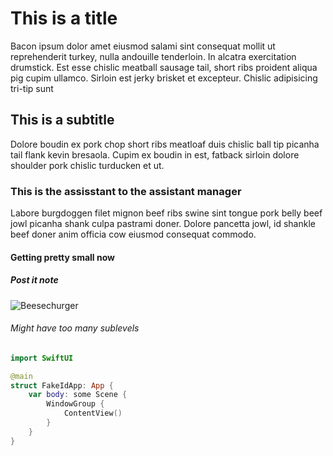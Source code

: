 # This is a title
Bacon ipsum dolor amet eiusmod salami sint consequat mollit ut reprehenderit turkey, nulla andouille tenderloin. In alcatra exercitation drumstick. Est esse chislic meatball sausage tail, short ribs proident aliqua pig cupim ullamco. Sirloin est jerky brisket et excepteur. Chislic adipisicing tri-tip sunt

## This is a subtitle
Dolore boudin ex pork chop short ribs meatloaf duis chislic ball tip picanha tail flank kevin bresaola. Cupim ex boudin in est, fatback sirloin dolore shoulder pork chislic turducken et ut.
### This is the assisstant to the assistant manager
Labore burgdoggen filet mignon beef ribs swine sint tongue pork belly beef jowl picanha shank culpa pastrami doner. Dolore pancetta jowl, id shankle beef doner anim officia cow eiusmod consequat commodo. 
#### Getting pretty small now
##### Post it note
![Beesechurger](https://octodex.github.com/images/yaktocat.png) 
###### Might have too many sublevels

```swift
import SwiftUI

@main
struct FakeIdApp: App {
    var body: some Scene {
        WindowGroup {
            ContentView()
        }
    }
}
```
